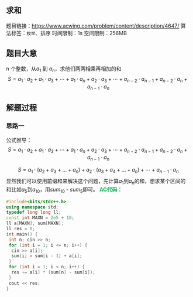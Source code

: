 ## 求和

题目链接：<https://www.acwing.com/problem/content/description/4647/>
算法标签：`枚举`、排序
时间限制：1s
空间限制：256MB

## 题目大意

n 个整数，从$a_1$ 到 $a_n$，求他们两两相乘再相加的和
$$S = a _{ 1 } \cdot a_ { 2 } + a _{ 1 } \cdot a_ { 3 } + \cdots + a _{ 1 } \cdot a_ { n } + a _{ 2 } \cdot a_ { 3 } + \cdots + a _{ n-2 } \cdot a_ { n - 1 } + a _{ n - 2 } \cdot a_ { n }  + a _{ n-1 } \cdot a_ { n }$$

## 解题过程

### 思路一

公式推导：
$$S = a _{ 1 } \cdot a_ { 2 } + a _{ 1 } \cdot a_ { 3 } + \cdots + a _{ 1 } \cdot a_ { n } + a _{ 2 } \cdot a_ { 3 } + \cdots + a _{ n-2 } \cdot a_ { n - 1 } + a _{ n - 2 } \cdot a_ { n }  + a _{ n-1 } \cdot a_ { n }$$

$$
S=a_1\cdot(a_2 + a_3 +...+a_n)+a_2\cdot(a_3+a_4+...+a_n) + \cdots+a_{n-1}\cdot a_n
$$
显然我们可以使用前缀和来解决这个问题，先计算$a_1$到$a_n$的和，想求某个区间的和比如$a_5$到$a_{10}$，用$sum_{10}$ - $sum_5$即可。
<strong style="color:#00b050;">AC代码：</strong>

```cpp
#include<bits/stdc++.h>
using namespace std;
typedef long long ll;
const int MAXN = 2e5 + 10;
ll a[MAXN], sum[MAXN];
ll res = 0;
int main() {
 int n; cin >> n;
 for (int i = 1; i <= n; i++) {
  cin >> a[i];
  sum[i] = sum[i - 1] + a[i];
 }
 for (int i = 1; i < n; i++) {
  res += a[i] * (sum[n] - sum[i]);
 }
 cout << res;
}
```
